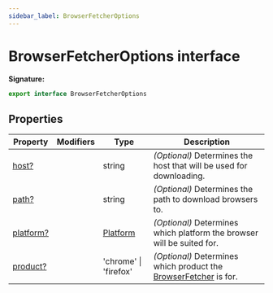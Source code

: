 ```yaml
---
sidebar_label: BrowserFetcherOptions
---
```


# BrowserFetcherOptions interface

**Signature:**

```typescript
export interface BrowserFetcherOptions
```

## Properties

| Property                                                   | Modifiers | Type                                | Description                                                                                            |
| ---------------------------------------------------------- | --------- | ----------------------------------- | ------------------------------------------------------------------------------------------------------ |
| [host?](./puppeteer.browserfetcheroptions.host.md)         |           | string                              | <i>(Optional)</i> Determines the host that will be used for downloading.                               |
| [path?](./puppeteer.browserfetcheroptions.path.md)         |           | string                              | <i>(Optional)</i> Determines the path to download browsers to.                                         |
| [platform?](./puppeteer.browserfetcheroptions.platform.md) |           | [Platform](./puppeteer.platform.md) | <i>(Optional)</i> Determines which platform the browser will be suited for.                            |
| [product?](./puppeteer.browserfetcheroptions.product.md)   |           | 'chrome' \| 'firefox'               | <i>(Optional)</i> Determines which product the [BrowserFetcher](./puppeteer.browserfetcher.md) is for. |
